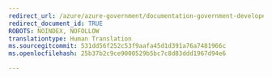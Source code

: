 ```yaml
---
redirect_url: /azure/azure-government/documentation-government-developer-guide
redirect_document_id: TRUE
ROBOTS: NOINDEX, NOFOLLOW
translationtype: Human Translation
ms.sourcegitcommit: 531dd56f252c53f9aafa45d1d391a76a7481966c
ms.openlocfilehash: 25b37b2c9ce9000529b5bc7c8d83ddd1967d94e6

---
```




<!--HONumber=Feb17_HO3-->


